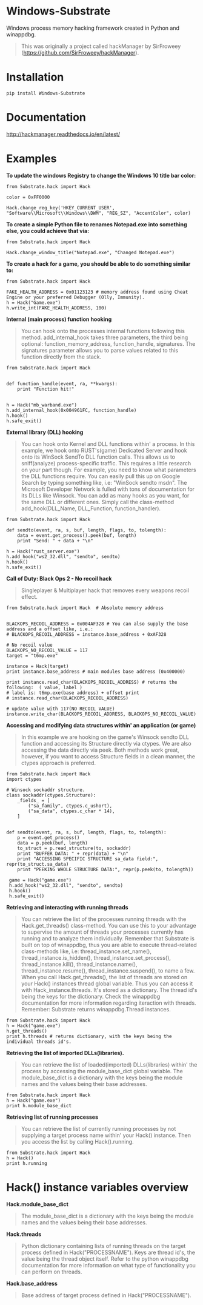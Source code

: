 # Windows-Substrate

Windows process memory hacking framework created in Python and winappdbg.
> This was originally a project called hackManager by SirFroweey (https://github.com/SirFroweey/hackManager).

# Installation
`pip install Windows-Substrate`

# Documentation
http://hackmanager.readthedocs.io/en/latest/

# Examples
**To update the windows Registry to change the Windows 10 title bar color:**
```
from Substrate.hack import Hack

color = 0xFF0000

Hack.change_reg_key('HKEY_CURRENT_USER', "Software\\Microsoft\\Windows\\DWM", "REG_SZ", "AccentColor", color)
```

**To create a simple Python file to renames Notepad.exe into something else, you could achieve that via:**
```
from Substrate.hack import Hack

Hack.change_window_title("Notepad.exe", "Changed Notepad.exe")
```

**To create a hack for a game, you should be able to do something similar to:**
```
from Substrate.hack import Hack

FAKE_HEALTH_ADDRESS = 0x01123123 # memory address found using Cheat Engine or your preferred Debugger (Olly, Immunity).
h = Hack("Game.exe")
h.write_int(FAKE_HEALTH_ADDRESS, 100)
```

**Internal (main process) function hooking**
> You can hook onto the processes internal functions following this method.
add_internal_hook takes three parameters, the third being optional: function_memory_address, function_handle, signatures.
The signatures parameter allows you to parse values related to this function directly from the stack.
```
from Substrate.hack import Hack
 
 
def function_handle(event, ra, **kwargs):
    print "Function hit!"
 
    
h = Hack("mb_warband.exe")
h.add_internal_hook(0x004961FC, function_handle)
h.hook()
h.safe_exit()
```

**External library (DLL) hooking**
> You can hook onto Kernel and DLL functions within' a process. In this example, we hook onto RUST's(game) Dedicated Server and hook onto its WinSock SendTo DLL function calls. This allows us to sniff(analyze) process-specific traffic. This requires a little research on your part though. For example, you need to know what parameters the DLL functions require. You can easily pull this up on Google Search by typing something like, i.e: "WinSock sendto msdn". The Microsoft Developer Network is fulled with tons of documentation for its DLLs like Winsock. You can add as many hooks as you want, for the same DLL or different ones. Simply call the class-method add_hook(DLL_Name, DLL_Function, function_handler).
```
from Substrate.hack import Hack
 
def sendto(event, ra, s, buf, length, flags, to, tolength):     
    data = event.get_process().peek(buf, length)
    print "Send: " + data + "\n" 
 
h = Hack("rust_server.exe") 
h.add_hook("ws2_32.dll", "sendto", sendto) 
h.hook() 
h.safe_exit()
```

**Call of Duty: Black Ops 2 - No recoil hack**
> Singleplayer & Multiplayer hack that removes every weapons recoil effect.
```
from Substrate.hack import Hack  # Absolute memory address 
 
 
BLACKOPS_RECOIL_ADDRESS = 0x004AF328 # You can also supply the base address and a offset like, i.e.:
# BLACKOPS_RECOIL_ADDRESS = instance.base_address + 0xAF328  
 
# No recoil value 
BLACKOPS_NO_RECOIL_VALUE = 117 
target = "t6mp.exe" 
 
instance = Hack(target) 
print instance.base_address # main modules base address (0x400000) 
 
print instance.read_char(BLACKOPS_RECOIL_ADDRESS) # returns the following:  ( value, label ) 
# label is: t6mp.exe(base address) + offset print 
# instance.read_char(BLACKOPS_RECOIL_ADDRESS) 
 
# update value with 117(NO RECOIL VALUE) 
instance.write_char(BLACKOPS_RECOIL_ADDRESS, BLACKOPS_NO_RECOIL_VALUE)
``` 

**Accessing and modifying data structures within' an application (or game)**
> In this example we are hooking on the game's Winsock sendto DLL function and accessing its Structure directly via ctypes. We are also accessing the data directly via peek. Both methods work great, however, if you want to access Structure fields in a clean manner, the ctypes approach is preferred.
```
from Substrate.hack import Hack 
import ctypes 
 
# Winsock sockaddr structure.
class sockaddr(ctypes.Structure): 
    _fields_ = [         
        ("sa_family", ctypes.c_ushort),
        ("sa_data", ctypes.c_char * 14), 
    ]  
 
 
def sendto(event, ra, s, buf, length, flags, to, tolength):     
    p = event.get_process()     
    data = p.peek(buf, length)
    to_struct = p.read_structure(to, sockaddr) 
    print "BUFFER DATA: " + repr(data) + "\n"     
    print "ACCESSING SPECIFIC STRUCTURE sa_data field:", repr(to_struct.sa_data) 
    print "PEEKING WHOLE STRUCTURE DATA:", repr(p.peek(to, tolength))
 
 game = Hack("game.exe") 
 h.add_hook("ws2_32.dll", "sendto", sendto) 
 h.hook() 
 h.safe_exit()
```

**Retrieving and interacting with running threads**
> You can retrieve the list of the processes running threads with the Hack.get_threads() class-method. You can use this to your advantage to supervise the amount of threads your processes currently has running and to analyze them individually. Remember that Substrate is built on top of winappdbg, thus you are able to execute thread-related class-methods like, i.e: thread_instance.set_name(), thread_instance.is_hidden(), thread_instance.set_process(), thread_instance.kill(), thread_instance.name(), thread_instance.resume(), thread_instance.suspend(), to name a few. When you call Hack.get_threads(), the list of threads are stored on your Hack() instances thread global variable. Thus you can access it with Hack_instance.threads. It's stored as a dictionary. The thread id's being the keys for the dictionary. Check the winappdbg documentation for more information regarding iteraction with threads. Remember: Substrate returns winappdbg.Thread instances.
```
from Substrate.hack import Hack 
h = Hack("game.exe") 
h.get_threads() 
print h.threads # returns dictionary, with the keys being the individual threads id's.
```

**Retrieving the list of imported DLLs(libraries).**
> You can retrieve the list of loaded(imported) DLLs(libraries) within' the process by accessing the module_base_dict global variable. The module_base_dict is a dictionary with the keys being the module names and the values being their base addresses.
```
from Substrate.hack import Hack  
h = Hack("game.exe") 
print h.module_base_dict
```

**Retrieving list of running processes**
> You can retrieve the list of currently running processes by not supplying a target process name within' your Hack() instance. Then you access the list by calling Hack().running.
```
from Substrate.hack import Hack 
h = Hack() 
print h.running
```

# Hack() instance variables overview
**Hack.module_base_dict**
> The module_base_dict is a dictionary with the keys being the module names and the values being their base addresses.

**Hack.threads**
> Python dictionary containing lists of running threads on the target process defined in Hack("PROCESSNAME"). Keys are thread id's, the value being the thread object itself. Refer to the python winappdbg documentation for more information on what type of functionality you can perform on threads.

**Hack.base_address**
> Base address of target process defined in Hack("PROCESSNAME").
